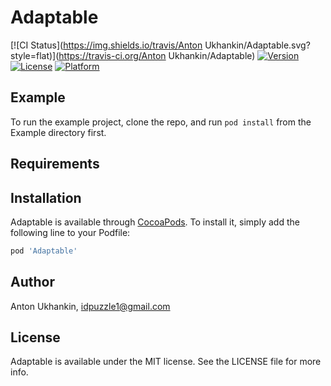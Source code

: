 # Adaptable

[![CI Status](https://img.shields.io/travis/Anton Ukhankin/Adaptable.svg?style=flat)](https://travis-ci.org/Anton Ukhankin/Adaptable)
[![Version](https://img.shields.io/cocoapods/v/Adaptable.svg?style=flat)](https://cocoapods.org/pods/Adaptable)
[![License](https://img.shields.io/cocoapods/l/Adaptable.svg?style=flat)](https://cocoapods.org/pods/Adaptable)
[![Platform](https://img.shields.io/cocoapods/p/Adaptable.svg?style=flat)](https://cocoapods.org/pods/Adaptable)

## Example

To run the example project, clone the repo, and run `pod install` from the Example directory first.

## Requirements

## Installation

Adaptable is available through [CocoaPods](https://cocoapods.org). To install
it, simply add the following line to your Podfile:

```ruby
pod 'Adaptable'
```

## Author

Anton Ukhankin, idpuzzle1@gmail.com

## License

Adaptable is available under the MIT license. See the LICENSE file for more info.
